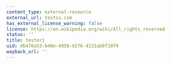 ```yaml
---
content_type: external-resource
external_url: testss.com
has_external_license_warning: false
license: https://en.wikipedia.org/wiki/All_rights_reserved
status: ''
title: tester1
uid: db476a53-b40e-4958-9276-4131ab6f10f9
wayback_url: ''
---
```

